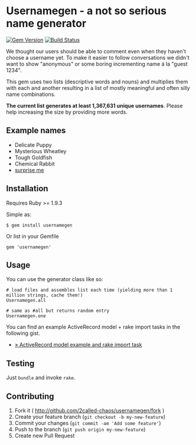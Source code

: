 # Usernamegen - a not so serious name generator

[![Gem Version](https://badge.fury.io/rb/usernamegen.svg)](http://badge.fury.io/rb/usernamegen)
[![Build Status](https://travis-ci.org/2called-chaos/usernamegen.svg?branch=master)](https://travis-ci.org/2called-chaos/usernamegen)

We thought our users should be able to comment even when they haven't choose a username yet.
To make it easier to follow conversations we didn't want to show "anonymous" or some boring incrementing name á la "guest 1234".

This gem uses two lists (descriptive words and nouns) and multiplies them with each and another resulting in a list of mostly meaningful and often silly name combinations.

**The current list generates at least 1,367,631 unique usernames**. Please help increasing the size by providing more words.

## Example names

  * Delicate Puppy
  * Mysterious Wheatley
  * Tough Goldfish
  * Chemical Rabbit
  * [surprise me](https://de.gamesplanet.com/namegen)

## Installation

Requires Ruby >= 1.9.3

Simple as:

    $ gem install usernamegen

Or list in your Gemfile

    gem 'usernamegen'

## Usage

You can use the generator class like so:

    # load files and assembles list each time (yielding more than 1 million strings, cache them!)
    Usernamegen.all

    # same as #all but returns random entry
    Usernamegen.one


You can find an example ActiveRecord model + rake import tasks in the following gist.

  * [» ActiveRecord model example and rake import task](https://gist.github.com/2called-chaos/46705324d913e4f9cc6b)

## Testing

Just `bundle` and invoke `rake`.

## Contributing

1. Fork it ( http://github.com/2called-chaos/usernamegen/fork )
2. Create your feature branch (`git checkout -b my-new-feature`)
3. Commit your changes (`git commit -am 'Add some feature'`)
4. Push to the branch (`git push origin my-new-feature`)
5. Create new Pull Request
